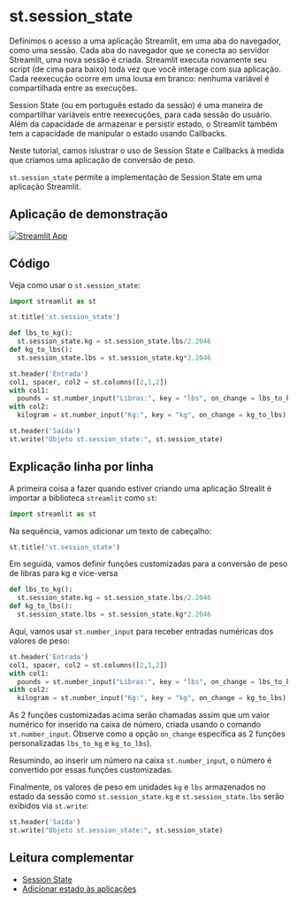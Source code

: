 # st.session_state

Definimos o acesso a uma aplicação Streamlit, em uma aba do navegador, como uma sessão. Cada aba do navegador que se conecta ao servidor Streamlit, uma nova sessão é criada. Streamlit executa novamente seu script (de cima para baixo) toda vez que você interage com sua aplicação. Cada reexecução ocorre em uma lousa em branco: nenhuma variável é compartilhada entre as execuções.

Session State (ou em português estado da sessão) é uma maneira de compartilhar variáveis ​​entre reexecuções, para cada sessão do usuário. Além da capacidade de armazenar e persistir estado, o Streamlit também tem a capacidade de manipular o estado usando Callbacks.

Neste tutorial, camos islustrar o uso de Session State e Callbacks à medida que criamos uma aplicação de conversão de peso.

`st.session_state` permite a implementação de Session State em uma aplicação Streamlit.

## Aplicação de demonstração

[![Streamlit App](https://static.streamlit.io/badges/streamlit_badge_black_white.svg)](https://share.streamlit.io/dataprofessor/st.session_state/)

## Código
Veja como usar o `st.session_state`:
```python
import streamlit as st

st.title('st.session_state')

def lbs_to_kg():
  st.session_state.kg = st.session_state.lbs/2.2046
def kg_to_lbs():
  st.session_state.lbs = st.session_state.kg*2.2046

st.header('Entrada')
col1, spacer, col2 = st.columns([2,1,2])
with col1:
  pounds = st.number_input("Libras:", key = "lbs", on_change = lbs_to_kg)
with col2:
  kilogram = st.number_input("Kg:", key = "kg", on_change = kg_to_lbs)

st.header('Saída')
st.write("Objeto st.session_state:", st.session_state)
```

## Explicação linha por linha
A primeira coisa a fazer quando estiver criando uma aplicação Strealit é importar a biblioteca `streamlit` como `st`:
```python
import streamlit as st
```

Na sequência, vamos adicionar um texto de cabeçalho:
```python
st.title('st.session_state')
```

Em seguida, vamos definir funções customizadas para a conversão de peso de libras para kg e vice-versa
```python
def lbs_to_kg():
  st.session_state.kg = st.session_state.lbs/2.2046
def kg_to_lbs():
  st.session_state.lbs = st.session_state.kg*2.2046
```

Aqui, vamos usar `st.number_input` para receber entradas numéricas dos valores de peso:
```python
st.header('Entrada')
col1, spacer, col2 = st.columns([2,1,2])
with col1:
  pounds = st.number_input("Libras:", key = "lbs", on_change = lbs_to_kg)
with col2:
  kilogram = st.number_input("Kg:", key = "kg", on_change = kg_to_lbs)
```
As 2 funções customizadas acima serão chamadas assim que um valor numérico for inserido na caixa de número, criada usando o comando `st.number_input`. Observe como a opção `on_change` especifica as 2 funções personalizadas `lbs_to_kg` e `kg_to_lbs`).

Resumindo, ao inserir um número na caixa `st.number_input`, o número é convertido por essas funções customizadas.

Finalmente, os valores de peso em unidades `kg` e `lbs` armazenados no estado da sessão como `st.session_state.kg` e `st.session_state.lbs` serão exibidos via `st.write`:
```python
st.header('Saída')
st.write("Objeto st.session_state:", st.session_state)
```

## Leitura complementar
- [Session State](https://docs.streamlit.io/library/api-reference/session-state)
- [Adicionar estado às aplicações](https://docs.streamlit.io/library/advanced-features/session-state)
